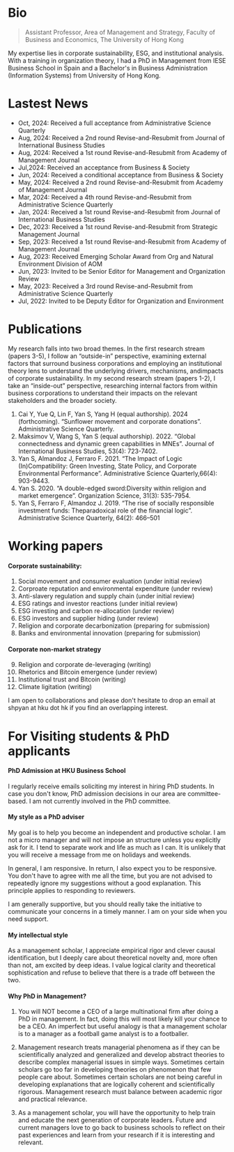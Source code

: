 # Bio
>Assistant Professor, Area of Management and Strategy, Faculty of Business and Economics, The University of Hong Kong

My expertise lies in corporate sustainability, ESG, and institutional analysis. With a training in organization theory, I had a PhD in Management from IESE Business School in Spain and a Bachelor's in Business Administration (Information Systems) from University of Hong Kong. 


# Lastest News
* Oct, 2024: Received a full acceptance from Administrative Science Quarterly 
* Aug, 2024: Received a 2nd round Revise-and-Resubmit from Journal of International Business Studies
* Aug, 2024: Received a 1st round Revise-and-Resubmit from Academy of Management Journal
* Jul,2024: Received an acceptance from Business & Society
* Jun, 2024: Received a conditional acceptance from Business & Society
* May, 2024: Received a 2nd round Revise-and-Resubmit from Academy of Management Journal
* Mar, 2024: Received a 4th round Revise-and-Resubmit from Administrative Science Quarterly
* Jan, 2024: Received a 1st round Revise-and-Resubmit from Journal of International Business Studies
* Dec, 2023: Received a 1st round Revise-and-Resubmit from Strategic Management Journal
* Sep, 2023: Received a 1st round Revise-and-Resubmit from Academy of Management Journal
* Aug, 2023: Received Emerging Scholar Award from Org and Natural Environment Division of AOM
* Jun, 2023: Invited to be Senior Editor for Management and Organization Review
* May, 2023: Received a 3rd round Revise-and-Resubmit from Administrative Science Quarterly
* Jul, 2022: Invited to be Deputy Editor for Organization and Environment

# Publications

My research falls into two broad themes. In the first research stream (papers 3-5), I follow an “outside-in” perspective, examining external factors that surround business corporations and employing an institutional theory lens to understand the underlying drivers, mechanisms, andimpacts of corporate sustainability. In my second research stream (papers 1-2), I take an “inside-out” perspective, researching internal factors from within business corporations to understand their impacts on the relevant stakeholders and the broader society.

1. Cai Y, Yue Q, Lin F, Yan S, Yang H (equal authorship). 2024 (forthcoming). “Sunflower movement and corporate donations”. Administrative Science Quarterly.
2. Maksimov V, Wang S, Yan S (equal authorship). 2022. “Global connectedness and dynamic green capabilities in MNEs”. Journal of International Business Studies, 53(4): 723-7402. 
3. Yan S, Almandoz J, Ferraro F. 2021. “The Impact of Logic (In)Compatibility: Green Investing, State Policy, and Corporate Environmental Performance”. Administrative Science Quarterly,66(4): 903-9443.
4. Yan S. 2020. “A double-edged sword:Diversity within religion and market emergence”. Organization Science, 31(3): 535-7954. 
5. Yan S, Ferraro F, Almandoz J. 2019. “The rise of socially responsible investment funds: Theparadoxical role of the financial logic”. Administrative Science Quarterly, 64(2): 466–501

# Working papers
#### Corporate sustainability: 
1. Social movement and consumer evaluation (under initial review)
2. Corproate reputation and environmental expenditure (under review)
3. Anti-slavery regulation and supply chain (under initial review)
4. ESG ratings and investor reactions (under initial review)
5. ESG investing and carbon re-allocation (under review)
6. ESG investors and supplier hiding (under review)
7. Religion and corporate decarbonization (preparing for submission)
8. Banks and environmental innovation (preparing for submission)

#### Corporate non-market strategy
9. Religion and corporate de-leveraging (writing)
10. Rhetorics and Bitcoin emergence (under review)
11. Institutional trust and Bitcoin (writing)
12. Climate ligitation (writing)


I am open to collaborations and please don't hesitate to drop an email at shpyan at hku dot hk if you find an overlapping interest. 

# For Visiting students & PhD applicants
#### PhD Admission at HKU Business School
I regularly receive emails soliciting my interest in hiring PhD students. In case you don't know, PhD admission decisions in our area are committee-based. I am not currently involved in the PhD committee.

#### My style as a PhD adviser
My goal is to help you become an independent and productive scholar. I am not a micro manager and will not impose an structure unless you explicitly ask for it. I tend to separate work and life as much as I can. It is unlikely that you will receive a message from me on holidays and weekends. 

In general, I am responsive. In return, I also expect you to be responsive. You don't have to agree with me all the time, but you are not advised to repeatedly ignore my suggestions without a good explanation. This principle applies to responding to reviewers.

I am generally supportive, but you should really take the initiative to communicate your concerns in a timely manner. I am on your side when you need support. 

#### My intellectual style
As a management scholar, I appreciate empirical rigor and clever causal identification, but I deeply care about theoretical novelty and, more often than not, am excited by deep ideas. I value logical clarity and theoretical sophistication and refuse to believe that there is a trade off between the two.

#### Why PhD in Management?
1. You will NOT become a CEO of a large multinational firm after doing a PhD in management. In fact, doing this will most likely kill your chance to be a CEO. An imperfect but useful analogy is that a management scholar is to a manager as a football game analyst is to a footballer.

 

2. Management research treats managerial phenomena as if they can be scientifically analyzed and generalized and develop abstract theories to describe complex managerial issues in simple ways. Sometimes certain scholars go too far in developing theories on phenomenon that few people care about. Sometimes certain scholars are not being careful in developing explanations that are logically coherent and scientifically rigorous. Management research must balance between academic rigor and practical relevance. 

 

3. As a management scholar, you will have the opportunity to help train and educate the next generation of corporate leaders. Future and current managers love to go back to business schools to reflect on their past experiences and learn from your research if it is interesting and relevant.

